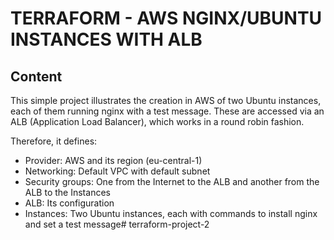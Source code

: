 # TERRAFORM - AWS NGINX/UBUNTU INSTANCES WITH ALB 

## Content
This simple project illustrates the creation in AWS of two Ubuntu instances, each of them running nginx with a test message. These are accessed via an ALB (Application Load Balancer), which works in a round robin fashion.

Therefore, it defines:
* Provider: AWS and its region (eu-central-1)
* Networking: Default VPC with default subnet
* Security groups: One from the Internet to the ALB and another from the ALB to the Instances
* ALB: Its configuration
* Instances: Two Ubuntu instances, each with commands to install nginx and set a test message# terraform-project-2
